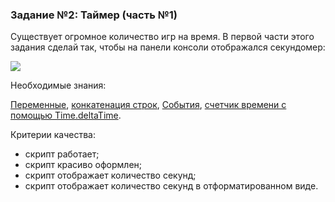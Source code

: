 ### Задание №2: Таймер (часть №1)

Существует огромное количество игр на время. В первой части этого задания сделай так, чтобы на панели консоли отображался секундомер:

![](http://unity3d.unium.ru/lessons/lesson9/images/task2_final.jpg)

Необходимые знания:

[Переменные](https://github.com/UniumGames/Lessons/tree/master/09#Переменные), [конкатенация строк](https://github.com/UniumGames/Lessons/tree/master/09#Конкатенация-строк), [События](https://github.com/UniumGames/Lessons/tree/master/09#События), [счетчик времени с помощью Time.deltaTime](https://github.com/UniumGames/Lessons/tree/master/09#Счетчик-времени-с-помощью-timedeltatime).

Критерии качества:

- скрипт работает;
- скрипт красиво оформлен;
- скрипт отображает количество секунд;
- скрипт отображает количество секунд в отформатированном виде.
